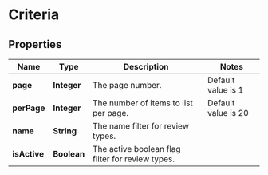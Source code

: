 # Criteria

## Properties

Name | Type | Description | Notes
------------ | ------------- | ------------- | -------------
**page** | **Integer** | The page number. | Default value is 1
**perPage** | **Integer** | The number of items to list per page. | Default value is 20
**name** | **String** | The name filter for review types. |
**isActive** | **Boolean** | The active boolean flag filter for review types. |
